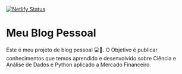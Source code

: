 [![Netlify Status](https://api.netlify.com/api/v1/badges/1bdbde3b-1e8e-4321-8d2b-795065f963de/deploy-status)](https://app.netlify.com/sites/lucas-s-santos/deploys)

# Meu Blog Pessoal

Este é meu projeto de blog pessoal 💻📰.
O Objetivo é publicar conhecimentos que temos aprendido e desenvolvido sobre Ciência e Análise de Dados e Python aplicado a Mercado Financeiro.
